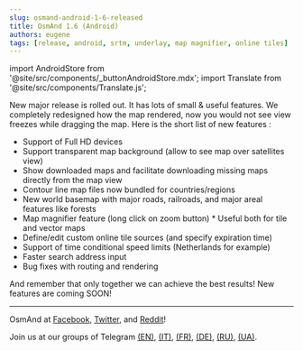 ```yaml
---
slug: osmand-android-1-6-released
title: OsmAnd 1.6 (Android)
authors: eugene
tags: [release, android, srtm, underlay, map magnifier, online tiles]
---
```

import AndroidStore from '@site/src/components/_buttonAndroidStore.mdx';
import Translate from '@site/src/components/Translate.js';

New major release is rolled out. It has lots of small &amp; useful features. We completely redesigned how the map rendered, now you would not see view freezes while dragging the map. Here is the short list of new features :

* Support of Full HD devices
* Support transparent map background (allow to see map over satellites view)
* Show downloaded maps and facilitate downloading missing maps directly from the map view
* Contour line map files now bundled for countries/regions
* New world basemap with major roads, railroads, and major areal features like forests
* Map magnifier feature (long click on zoom button) * Useful both for tile and vector maps
* Define/edit custom online tile sources (and specify expiration time)
* Support of time conditional speed limits (Netherlands for example)
* Faster search address input
* Bug fixes with routing and rendering


<!--truncate-->

And remember that only together we can achieve the best results!
New features are coming SOON!

____________________________ 

<p>OsmAnd at <a href="https://www.facebook.com/osmandapp/">Facebook</a>, <a href="https://www.twitter.com/osmandapp/">Twitter</a>, and <a href="https://www.reddit.com/r/OsmAnd/">Reddit</a>!</p>
 <p>Join us at our groups of Telegram <a href="https://t.me/OsmAndMaps">(EN)</a>, <a href="https://t.me/itosmand">(IT)</a>,  <a href="https://t.me/frosmand">(FR)</a>, <a href="https://t.me/deosmand">(DE)</a>, <a href="https://t.me/ruosmand">(RU)</a>, <a href="https://t.me/uaosmand">(UA)</a>.</p>


<AndroidStore/>